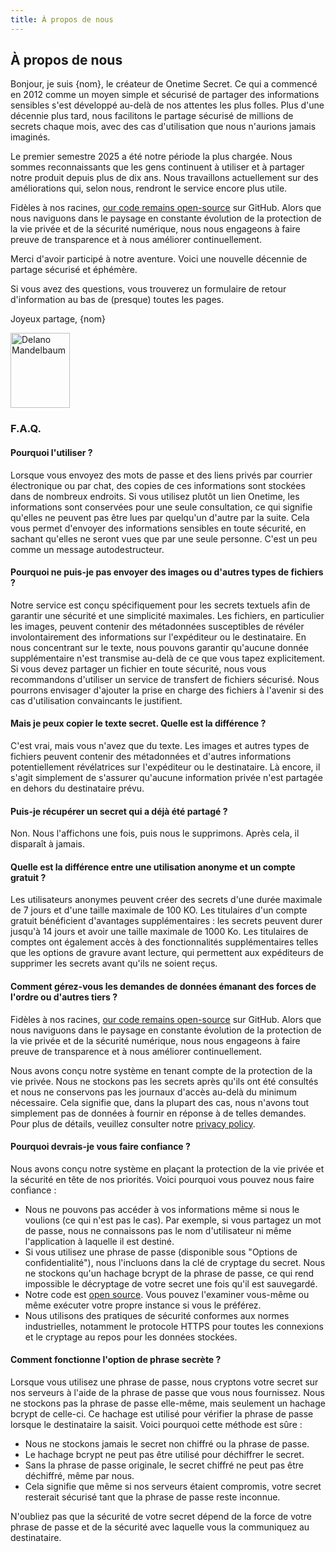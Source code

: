 ```yaml
---
title: À propos de nous
---
```


## À propos de nous

Bonjour, je suis {nom}, le créateur de Onetime Secret. Ce qui a commencé en 2012 comme un moyen simple et sécurisé de partager des informations sensibles s'est développé au-delà de nos attentes les plus folles. Plus d'une décennie plus tard, nous facilitons le partage sécurisé de millions de secrets chaque mois, avec des cas d'utilisation que nous n'aurions jamais imaginés.

Le premier semestre 2025 a été notre période la plus chargée. Nous sommes reconnaissants que les gens continuent à utiliser et à partager notre produit depuis plus de dix ans. Nous travaillons actuellement sur des améliorations qui, selon nous, rendront le service encore plus utile.

Fidèles à nos racines, [our code remains open-source](https://github.com/onetimesecret/onetimesecret) sur GitHub. Alors que nous naviguons dans le paysage en constante évolution de la protection de la vie privée et de la sécurité numérique, nous nous engageons à faire preuve de transparence et à nous améliorer continuellement.

Merci d'avoir participé à notre aventure. Voici une nouvelle décennie de partage sécurisé et éphémère.

Si vous avez des questions, vous trouverez un formulaire de retour d'information au bas de (presque) toutes les pages.

Joyeux partage,
{nom}

<div class="flex justify-center my-8">
  <a href="https://delanotes.com/" title="Delano Mandelbaum">
    <img src="/etc/img/delano-g.png" width="95" height="120" alt="Delano Mandelbaum" class="mx-auto" />
  </a>
</div>

### F.A.Q.

#### Pourquoi l'utiliser ?

Lorsque vous envoyez des mots de passe et des liens privés par courrier électronique ou par chat, des copies de ces informations sont stockées dans de nombreux endroits. Si vous utilisez plutôt un lien Onetime, les informations sont conservées pour une seule consultation, ce qui signifie qu'elles ne peuvent pas être lues par quelqu'un d'autre par la suite. Cela vous permet d'envoyer des informations sensibles en toute sécurité, en sachant qu'elles ne seront vues que par une seule personne. C'est un peu comme un message autodestructeur.

#### Pourquoi ne puis-je pas envoyer des images ou d'autres types de fichiers ?

Notre service est conçu spécifiquement pour les secrets textuels afin de garantir une sécurité et une simplicité maximales. Les fichiers, en particulier les images, peuvent contenir des métadonnées susceptibles de révéler involontairement des informations sur l'expéditeur ou le destinataire. En nous concentrant sur le texte, nous pouvons garantir qu'aucune donnée supplémentaire n'est transmise au-delà de ce que vous tapez explicitement. Si vous devez partager un fichier en toute sécurité, nous vous recommandons d'utiliser un service de transfert de fichiers sécurisé. Nous pourrons envisager d'ajouter la prise en charge des fichiers à l'avenir si des cas d'utilisation convaincants le justifient.

#### Mais je peux copier le texte secret. Quelle est la différence ?

C'est vrai, mais vous n'avez que du texte. Les images et autres types de fichiers peuvent contenir des métadonnées et d'autres informations potentiellement révélatrices sur l'expéditeur ou le destinataire. Là encore, il s'agit simplement de s'assurer qu'aucune information privée n'est partagée en dehors du destinataire prévu.

#### Puis-je récupérer un secret qui a déjà été partagé ?

Non. Nous l'affichons une fois, puis nous le supprimons. Après cela, il disparaît à jamais.

#### Quelle est la différence entre une utilisation anonyme et un compte gratuit ?

Les utilisateurs anonymes peuvent créer des secrets d'une durée maximale de 7 jours et d'une taille maximale de 100 KO. Les titulaires d'un compte gratuit bénéficient d'avantages supplémentaires : les secrets peuvent durer jusqu'à 14 jours et avoir une taille maximale de 1000 Ko. Les titulaires de comptes ont également accès à des fonctionnalités supplémentaires telles que les options de gravure avant lecture, qui permettent aux expéditeurs de supprimer les secrets avant qu'ils ne soient reçus.

#### Comment gérez-vous les demandes de données émanant des forces de l'ordre ou d'autres tiers ?

Fidèles à nos racines, [our code remains open-source](https://github.com/onetimesecret/onetimesecret) sur GitHub. Alors que nous naviguons dans le paysage en constante évolution de la protection de la vie privée et de la sécurité numérique, nous nous engageons à faire preuve de transparence et à nous améliorer continuellement.

Nous avons conçu notre système en tenant compte de la protection de la vie privée. Nous ne stockons pas les secrets après qu'ils ont été consultés et nous ne conservons pas les journaux d'accès au-delà du minimum nécessaire. Cela signifie que, dans la plupart des cas, nous n'avons tout simplement pas de données à fournir en réponse à de telles demandes. Pour plus de détails, veuillez consulter notre [privacy policy](/privacy).

#### Pourquoi devrais-je vous faire confiance ?

Nous avons conçu notre système en plaçant la protection de la vie privée et la sécurité en tête de nos priorités. Voici pourquoi vous pouvez nous faire confiance :

* Nous ne pouvons pas accéder à vos informations même si nous le voulions (ce qui n'est pas le cas). Par exemple, si vous partagez un mot de passe, nous ne connaissons pas le nom d'utilisateur ni même l'application à laquelle il est destiné.
* Si vous utilisez une phrase de passe (disponible sous "Options de confidentialité"), nous l'incluons dans la clé de cryptage du secret. Nous ne stockons qu'un hachage bcrypt de la phrase de passe, ce qui rend impossible le décryptage de votre secret une fois qu'il est sauvegardé.
* Notre code est [open source](https://github.com/onetimesecret/onetimesecret). Vous pouvez l'examiner vous-même ou même exécuter votre propre instance si vous le préférez.
* Nous utilisons des pratiques de sécurité conformes aux normes industrielles, notamment le protocole HTTPS pour toutes les connexions et le cryptage au repos pour les données stockées.

#### Comment fonctionne l'option de phrase secrète ?

Lorsque vous utilisez une phrase de passe, nous cryptons votre secret sur nos serveurs à l'aide de la phrase de passe que vous nous fournissez. Nous ne stockons pas la phrase de passe elle-même, mais seulement un hachage bcrypt de celle-ci. Ce hachage est utilisé pour vérifier la phrase de passe lorsque le destinataire la saisit. Voici pourquoi cette méthode est sûre :

* Nous ne stockons jamais le secret non chiffré ou la phrase de passe.
* Le hachage bcrypt ne peut pas être utilisé pour déchiffrer le secret.
* Sans la phrase de passe originale, le secret chiffré ne peut pas être déchiffré, même par nous.
* Cela signifie que même si nos serveurs étaient compromis, votre secret resterait sécurisé tant que la phrase de passe reste inconnue.

N'oubliez pas que la sécurité de votre secret dépend de la force de votre phrase de passe et de la sécurité avec laquelle vous la communiquez au destinataire.
